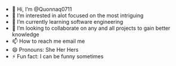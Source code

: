 - 👋 Hi, I’m @Quonnaq0711
- 👀 I’m interested in alot focused on the most intriguing
- 🌱 I’m currently learning software engineering
- 💞️ I’m looking to collaborate on any and all projects to gain better knowledge
- 📫 How to reach me email me
- 😄 Pronouns: She Her Hers
- ⚡ Fun fact: I can be funny sometimes

<!---
Quonnaq0711/Quonnaq0711 is a ✨ special ✨ repository because its `README.md` (this file) appears on your GitHub profile.
You can click the Preview link to take a look at your changes.
--->
